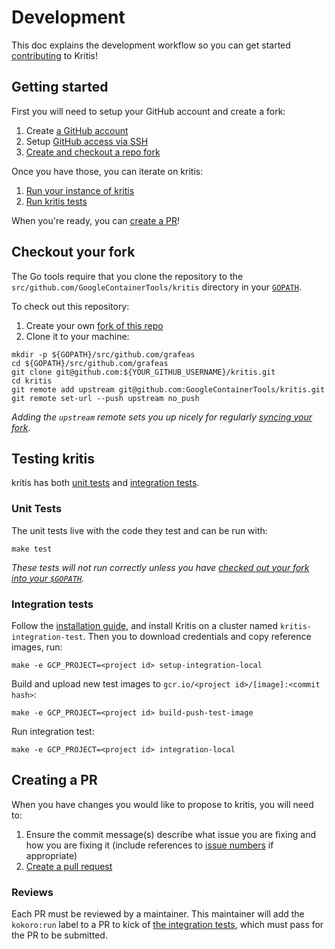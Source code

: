 # Development

This doc explains the development workflow so you can get started [contributing](CONTRIBUTING.md) to Kritis!

## Getting started

First you will need to setup your GitHub account and create a fork:

1. Create [a GitHub account](https://github.com/join)
1. Setup [GitHub access via
   SSH](https://help.github.com/articles/connecting-to-github-with-ssh/)
1. [Create and checkout a repo fork](#checkout-your-fork)

Once you have those, you can iterate on kritis:

1. [Run your instance of kritis](install.md#Installing-Kritis-to-your-cluster)
1. [Run kritis tests](#testing-kritis)

When you're ready, you can [create a PR](#creating-a-pr)!

## Checkout your fork

The Go tools require that you clone the repository to the `src/github.com/GoogleContainerTools/kritis` directory
in your [`GOPATH`](https://github.com/golang/go/wiki/SettingGOPATH).

To check out this repository:

1. Create your own [fork of this
  repo](https://help.github.com/articles/fork-a-repo/)
2. Clone it to your machine:

  ```shell
  mkdir -p ${GOPATH}/src/github.com/grafeas
  cd ${GOPATH}/src/github.com/grafeas
  git clone git@github.com:${YOUR_GITHUB_USERNAME}/kritis.git
  cd kritis
  git remote add upstream git@github.com:GoogleContainerTools/kritis.git
  git remote set-url --push upstream no_push
  ```

_Adding the `upstream` remote sets you up nicely for regularly [syncing your
fork](https://help.github.com/articles/syncing-a-fork/)._

## Testing kritis

kritis has both [unit tests](#unit-tests) and [integration tests](#integration-tests).

### Unit Tests

The unit tests live with the code they test and can be run with:

```shell
make test
```

_These tests will not run correctly unless you have [checked out your fork into your `$GOPATH`](#checkout-your-fork)._

### Integration tests

Follow the [installation guide](install.md), and install Kritis on a cluster named `kritis-integration-test`. Then you
to download credentials and copy reference images, run:

```shell
make -e GCP_PROJECT=<project id> setup-integration-local
```

Build and upload new test images to `gcr.io/<project id>/[image]:<commit hash>`:

```shell
make -e GCP_PROJECT=<project id> build-push-test-image
```

Run integration test:

```shell
make -e GCP_PROJECT=<project id> integration-local
```

## Creating a PR

When you have changes you would like to propose to kritis, you will need to:

1. Ensure the commit message(s) describe what issue you are fixing and how you are fixing it
   (include references to [issue numbers](https://help.github.com/articles/closing-issues-using-keywords/)
   if appropriate)
1. [Create a pull request](https://help.github.com/articles/creating-a-pull-request-from-a-fork/)

### Reviews

Each PR must be reviewed by a maintainer. This maintainer will add the `kokoro:run` label
to a PR to kick of [the integration tests](#integration-tests), which must pass for the PR
to be submitted.
